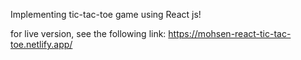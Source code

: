Implementing tic-tac-toe game using React js!

for live version, see the following link:
https://mohsen-react-tic-tac-toe.netlify.app/